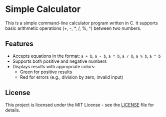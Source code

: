 # Simple Calculator

This is a simple command-line calculator program written in C. It supports basic arithmetic operations (+, -, *, /, %, ^) between two numbers.

## Features

- Accepts equations in the format: `a + b`, `a - b`, `a * b`, `a / b`, `a % b`, `a ^ b`
- Supports both positive and negative numbers
- Displays results with appropriate colors:
  - Green for positive results
  - Red for errors (e.g., division by zero, invalid input)

## License

This project is licensed under the MIT License - see the [LICENSE](LICENSE) file for details.
